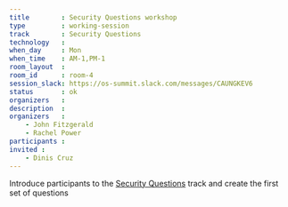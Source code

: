 ```yaml
---
title        : Security Questions workshop
type         : working-session
track        : Security Questions
technology   :
when_day     : Mon
when_time    : AM-1,PM-1
room_layout  :
room_id      : room-4
session_slack: https://os-summit.slack.com/messages/CAUNGKEV6
status       : ok
organizers   :
description  :
organizers   :
    - John Fitzgerald
    - Rachel Power
participants :
invited :
    - Dinis Cruz
---
```


Introduce participants to the [Security Questions](/tracks/security-questions/) track and
create the first set of questions